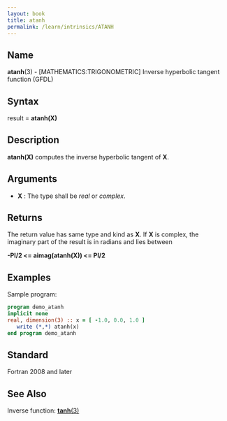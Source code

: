 ```yaml
---
layout: book
title: atanh
permalink: /learn/intrinsics/ATANH
---
```

## __Name__

__atanh__(3) - \[MATHEMATICS:TRIGONOMETRIC\] Inverse hyperbolic tangent function
(GFDL)

## __Syntax__

result = __atanh(X)__

## __Description__

__atanh(X)__ computes the inverse hyperbolic tangent of __X__.

## __Arguments__

  - __X__
    : The type shall be _real_ or _complex_.

## __Returns__

The return value has same type and kind as __X__. If __X__ is complex, the
imaginary part of the result is in radians and lies between

__-PI/2 \<= aimag(atanh(X)) \<= PI/2__

## __Examples__

Sample program:

```fortran
program demo_atanh
implicit none
real, dimension(3) :: x = [ -1.0, 0.0, 1.0 ]
   write (*,*) atanh(x)
end program demo_atanh
```

## __Standard__

Fortran 2008 and later

## __See Also__

Inverse function: [__tanh__(3)](TANH)
